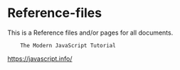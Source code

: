 # Reference-files
This is a Reference files and/or pages for all documents.

        The Modern JavaScript Tutorial
https://javascript.info/
